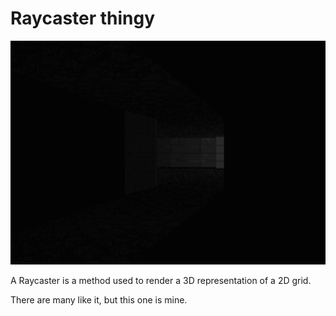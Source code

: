 # Raycaster thingy

![Screenshot of this raycaster v5](/readmeimgs/v5.gif)

A Raycaster is a method used to render a 3D representation of a 2D grid.

There are many like it, but this one is mine.
